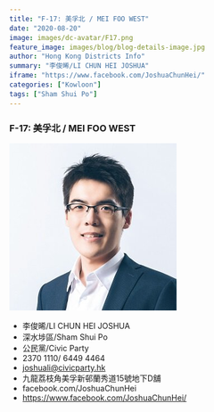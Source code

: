 ```yaml
---
title: "F-17: 美孚北 / MEI FOO WEST"
date: "2020-08-20"
image: images/dc-avatar/F17.png
feature_image: images/blog/blog-details-image.jpg
author: "Hong Kong Districts Info"
summary: "李俊晞/LI CHUN HEI JOSHUA"
iframe: "https://www.facebook.com/JoshuaChunHei/"
categories: ["Kowloon"]
tags: ["Sham Shui Po"]
---
```


### F-17: 美孚北 / MEI FOO WEST  
![](/images/dc-avatar/F17.png)  

 - 李俊晞/LI CHUN HEI JOSHUA  
 - 深水埗區/Sham Shui Po  
 - 公民黨/Civic Party  
 - 2370 1110/ 6449 4464  
 - joshuali@civicparty.hk  
 - 九龍荔枝角美孚新邨蘭秀道15號地下D舖  
 - facebook.com/JoshuaChunHei  
 - https://www.facebook.com/JoshuaChunHei/
